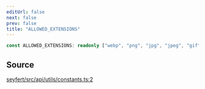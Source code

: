 ```yaml
---
editUrl: false
next: false
prev: false
title: "ALLOWED_EXTENSIONS"
---
```


```ts
const ALLOWED_EXTENSIONS: readonly ["webp", "png", "jpg", "jpeg", "gif"];
```

## Source

[seyfert/src/api/utils/constants.ts:2](https://github.com/potoland/potocuit/blob/c4fb0c1/src/api/utils/constants.ts#L2)
